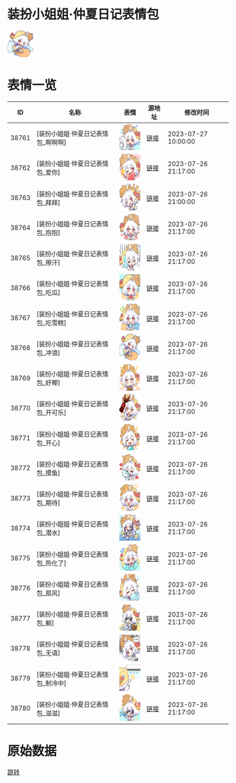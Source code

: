 # 装扮小姐姐·仲夏日记表情包

<img src="./cover.png" height="60" alt="cover" />

# 表情一览

|ID|名称|表情|源地址|修改时间|
|----|----|----|----|----|
|38761|[装扮小姐姐·仲夏日记表情包_啊啊啊]|<img src="./pic/038761_%5B装扮小姐姐·仲夏日记表情包_啊啊啊%5D.png" height="60" alt="啊啊啊"/>|[链接](https://i0.hdslb.com/bfs/emote/268fa463c794f0c56766936d5b283d4e136be5d5.png)|2023-07-27 10:00:00|
|38762|[装扮小姐姐·仲夏日记表情包_爱你]|<img src="./pic/038762_%5B装扮小姐姐·仲夏日记表情包_爱你%5D.png" height="60" alt="爱你"/>|[链接](https://i0.hdslb.com/bfs/emote/d37daa4f294122d170fdb0afc31a030b839bb019.png)|2023-07-26 21:17:00|
|38763|[装扮小姐姐·仲夏日记表情包_拜拜]|<img src="./pic/038763_%5B装扮小姐姐·仲夏日记表情包_拜拜%5D.png" height="60" alt="拜拜"/>|[链接](https://i0.hdslb.com/bfs/emote/c699e7cd45c1c8aad99b92f3e65e2e910f77f57d.png)|2023-07-26 21:00:00|
|38764|[装扮小姐姐·仲夏日记表情包_抱抱]|<img src="./pic/038764_%5B装扮小姐姐·仲夏日记表情包_抱抱%5D.png" height="60" alt="抱抱"/>|[链接](https://i0.hdslb.com/bfs/emote/46e04817322a6a2d035adbf7115700621a0224a4.png)|2023-07-26 21:17:00|
|38765|[装扮小姐姐·仲夏日记表情包_擦汗]|<img src="./pic/038765_%5B装扮小姐姐·仲夏日记表情包_擦汗%5D.png" height="60" alt="擦汗"/>|[链接](https://i0.hdslb.com/bfs/emote/f54f8c97194fdeac5e73cb155399e611a7729941.png)|2023-07-26 21:17:00|
|38766|[装扮小姐姐·仲夏日记表情包_吃瓜]|<img src="./pic/038766_%5B装扮小姐姐·仲夏日记表情包_吃瓜%5D.png" height="60" alt="吃瓜"/>|[链接](https://i0.hdslb.com/bfs/emote/16310ec6646acda22b52e68cdb33b2d4d63d6bb2.png)|2023-07-26 21:17:00|
|38767|[装扮小姐姐·仲夏日记表情包_吃雪糕]|<img src="./pic/038767_%5B装扮小姐姐·仲夏日记表情包_吃雪糕%5D.png" height="60" alt="吃雪糕"/>|[链接](https://i0.hdslb.com/bfs/emote/b7aa1951bfb32e906dc12cb061ae3a3d5ea1c109.png)|2023-07-26 21:17:00|
|38768|[装扮小姐姐·仲夏日记表情包_冲浪]|<img src="./pic/038768_%5B装扮小姐姐·仲夏日记表情包_冲浪%5D.png" height="60" alt="冲浪"/>|[链接](https://i0.hdslb.com/bfs/emote/e2cd9c88d8c821fd5f66e3ab2cbc220966ad8f01.png)|2023-07-26 21:17:00|
|38769|[装扮小姐姐·仲夏日记表情包_好椰]|<img src="./pic/038769_%5B装扮小姐姐·仲夏日记表情包_好椰%5D.png" height="60" alt="好椰"/>|[链接](https://i0.hdslb.com/bfs/emote/6910d55dca53badf312b04c063accbf852b59ac7.png)|2023-07-26 21:17:00|
|38770|[装扮小姐姐·仲夏日记表情包_开可乐]|<img src="./pic/038770_%5B装扮小姐姐·仲夏日记表情包_开可乐%5D.png" height="60" alt="开可乐"/>|[链接](https://i0.hdslb.com/bfs/emote/3b8000f0b9b13e8c9261d4cf5bbb1c08367f0bfe.png)|2023-07-26 21:17:00|
|38771|[装扮小姐姐·仲夏日记表情包_开心]|<img src="./pic/038771_%5B装扮小姐姐·仲夏日记表情包_开心%5D.png" height="60" alt="开心"/>|[链接](https://i0.hdslb.com/bfs/emote/416fab9cfa0100de4453171f045647476f60432f.png)|2023-07-26 21:17:00|
|38772|[装扮小姐姐·仲夏日记表情包_摸鱼]|<img src="./pic/038772_%5B装扮小姐姐·仲夏日记表情包_摸鱼%5D.png" height="60" alt="摸鱼"/>|[链接](https://i0.hdslb.com/bfs/emote/6c967ffef5933bed75ba397e389c08ff05e7a095.png)|2023-07-26 21:17:00|
|38773|[装扮小姐姐·仲夏日记表情包_期待]|<img src="./pic/038773_%5B装扮小姐姐·仲夏日记表情包_期待%5D.png" height="60" alt="期待"/>|[链接](https://i0.hdslb.com/bfs/emote/559d5e86675ffa35d4094191d169b71954984945.png)|2023-07-26 21:17:00|
|38774|[装扮小姐姐·仲夏日记表情包_潜水]|<img src="./pic/038774_%5B装扮小姐姐·仲夏日记表情包_潜水%5D.png" height="60" alt="潜水"/>|[链接](https://i0.hdslb.com/bfs/emote/241778edab0fcc579f4ec778983773815d7883f1.png)|2023-07-26 21:17:00|
|38775|[装扮小姐姐·仲夏日记表情包_热化了]|<img src="./pic/038775_%5B装扮小姐姐·仲夏日记表情包_热化了%5D.png" height="60" alt="热化了"/>|[链接](https://i0.hdslb.com/bfs/emote/fbc4f9dcd4d8dae389f0379225779e617ca8d766.png)|2023-07-26 21:17:00|
|38776|[装扮小姐姐·仲夏日记表情包_扇风]|<img src="./pic/038776_%5B装扮小姐姐·仲夏日记表情包_扇风%5D.png" height="60" alt="扇风"/>|[链接](https://i0.hdslb.com/bfs/emote/8429e77074ef36a283cbb4fbd48f62a2824bf5fb.png)|2023-07-26 21:17:00|
|38777|[装扮小姐姐·仲夏日记表情包_躺]|<img src="./pic/038777_%5B装扮小姐姐·仲夏日记表情包_躺%5D.png" height="60" alt="躺"/>|[链接](https://i0.hdslb.com/bfs/emote/abc43914512e3e443a8977e813a9345c20d93e10.png)|2023-07-26 21:17:00|
|38778|[装扮小姐姐·仲夏日记表情包_无语]|<img src="./pic/038778_%5B装扮小姐姐·仲夏日记表情包_无语%5D.png" height="60" alt="无语"/>|[链接](https://i0.hdslb.com/bfs/emote/6e1780899a315985b767342b6849a2a3dab9cd2d.png)|2023-07-26 21:17:00|
|38779|[装扮小姐姐·仲夏日记表情包_制冷中]|<img src="./pic/038779_%5B装扮小姐姐·仲夏日记表情包_制冷中%5D.png" height="60" alt="制冷中"/>|[链接](https://i0.hdslb.com/bfs/emote/56906e17f025ab5e2911deb329410ac2e570d092.png)|2023-07-26 21:17:00|
|38780|[装扮小姐姐·仲夏日记表情包_滋滋]|<img src="./pic/038780_%5B装扮小姐姐·仲夏日记表情包_滋滋%5D.png" height="60" alt="滋滋"/>|[链接](https://i0.hdslb.com/bfs/emote/9d706552884c9af8febf0b068a59f757730ce7e3.png)|2023-07-26 21:17:00|

# 原始数据

[跳转](./raw.json)

